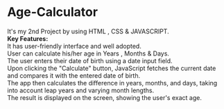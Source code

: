 # Age-Calculator
It's my 2nd Project by using HTML , CSS & JAVASCRIPT.
<br>
**Key Features:**
<br>
It has user-friendly interface and well adopted.
<br>
User can calculate his/her age in Years , Months & Days.
<br>
The user enters their date of birth using a date input field.
<br>
Upon clicking the "Calculate" button, JavaScript fetches the current date and compares it with the entered date of birth.
<br>
The app then calculates the difference in years, months, and days, taking into account leap years and varying month lengths.
<br>
The result is displayed on the screen, showing the user's exact age.
